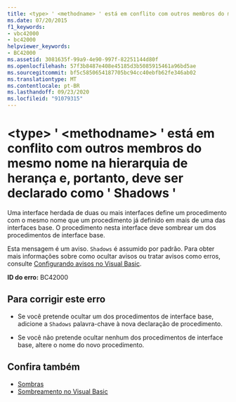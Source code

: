 ```yaml
---
title: <type> ' <methodname> ' está em conflito com outros membros do mesmo nome na hierarquia de herança e, portanto, deve ser declarado como ' Shadows '
ms.date: 07/20/2015
f1_keywords:
- vbc42000
- bc42000
helpviewer_keywords:
- BC42000
ms.assetid: 3081635f-99a9-4e90-997f-82251144d80f
ms.openlocfilehash: 57f3b8487e408e45185d3b5085915461a96bd5ae
ms.sourcegitcommit: bf5c5850654187705bc94cc40ebfb62fe346ab02
ms.translationtype: MT
ms.contentlocale: pt-BR
ms.lasthandoff: 09/23/2020
ms.locfileid: "91079315"
---
```

# <a name="type-methodname-conflicts-with-other-members-of-the-same-name-across-the-inheritance-hierarchy-and-so-should-be-declared-shadows"></a>\<type> ' \<methodname> ' está em conflito com outros membros do mesmo nome na hierarquia de herança e, portanto, deve ser declarado como ' Shadows '

Uma interface herdada de duas ou mais interfaces define um procedimento com o mesmo nome que um procedimento já definido em mais de uma das interfaces base. O procedimento nesta interface deve sombrear um dos procedimentos de interface base.  
  
 Esta mensagem é um aviso. `Shadows` é assumido por padrão. Para obter mais informações sobre como ocultar avisos ou tratar avisos como erros, consulte [Configurando avisos no Visual Basic](/visualstudio/ide/configuring-warnings-in-visual-basic).  
  
 **ID do erro:** BC42000  
  
## <a name="to-correct-this-error"></a>Para corrigir este erro  
  
- Se você pretende ocultar um dos procedimentos de interface base, adicione a `Shadows` palavra-chave à nova declaração de procedimento.  
  
- Se você não pretende ocultar nenhum dos procedimentos de interface base, altere o nome do novo procedimento.  
  
## <a name="see-also"></a>Confira também

- [Sombras](../language-reference/modifiers/shadows.md)
- [Sombreamento no Visual Basic](../programming-guide/language-features/declared-elements/shadowing.md)
